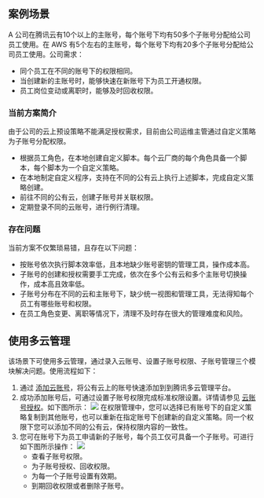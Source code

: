 ## 案例场景

A 公司在腾讯云有10个以上的主账号，每个账号下均有50多个子账号分配给公司员工使用。在 AWS 有5个左右的主账号，每个账号下均有20多个子账号分配给公司员工使用。公司需求：
- 同个员工在不同的账号下的权限相同。
- 当创建新的主账号时，能够快速在新账号下为员工开通权限。
- 员工岗位变动或离职时，能够及时回收权限。


### 当前方案简介
由于公司的云上预设策略不能满足授权需求，目前由公司运维主管通过自定义策略为子账号分配权限。
- 根据员工角色，在本地创建自定义脚本。每个云厂商的每个角色具备一个脚本，每个脚本为一个自定义策略。
- 在本地制定自定义程序，支持在不同的公有云上执行上述脚本，完成自定义策略创建。
- 前往不同的公有云，创建子账号并关联权限。
- 定期登录不同的云账号，进行例行清理。


### 存在问题
当前方案不仅繁琐易错，且存在以下问题：
- 按账号依次执行脚本效率低，且本地缺少账号密钥的管理工具，操作成本高。
- 子账号的创建和授权需要手工完成，依次在多个公有云和多个主账号切换操作，成本高且效率低。
- 子账号分布在不同的云和主账号下，缺少统一视图和管理工具，无法得知每个员工有哪些账号和权限。
- 在员工角色变更、离职等情况下，清理不及时存在很大的管理难度和风险。


## 使用多云管理
该场景下可使用多云管理，通过录入云账号、设置子账号权限、子账号管理三个模块解决问题。使用流程如下：
1. 通过 [添加云账号](https://cloud.tencent.com/document/product/1522/65724)，将公有云上的账号快速添加到到腾讯多云管理平台。
2. 成功添加账号后，可通过设置子账号权限完成标准权限设置。详情请参见 [云账号授权](https://cloud.tencent.com/document/product/1522/67325)。如下图所示：
![](https://qcloudimg.tencent-cloud.cn/raw/e91c09679cb0167da0678970302875e4.png)
在权限管理中，您可以选择已有账号下的自定义策略复制到其他账号，也可以重新在指定账号下创建新的自定义策略。同一个权限下您可以添加不同的公有云，保持权限内容的一致性。
3. 您可在账号下为员工申请新的子账号，每个员工仅可具备一个子账号。可进行如下图所示操作：
![](https://qcloudimg.tencent-cloud.cn/raw/3181b7ccbe650f73de787a4ce4660b6e.png)
	- 查看子账号权限。
	- 为子账号授权、回收权限。
	- 为每一个子账号设置有效期。
	- 到期回收权限或者删除子账号。



